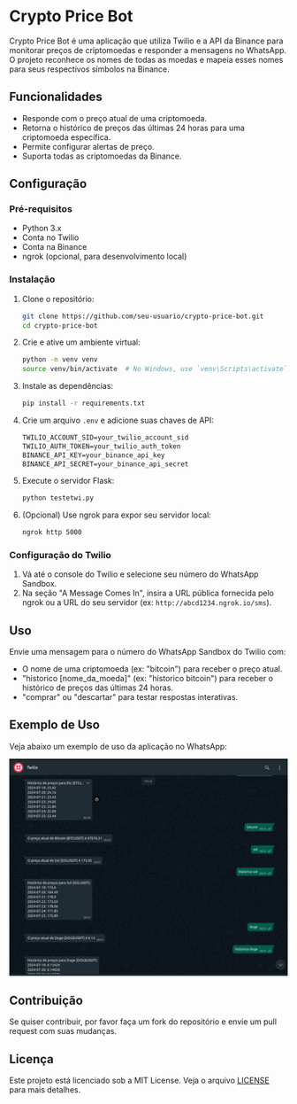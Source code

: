# Crypto Price Bot

Crypto Price Bot é uma aplicação que utiliza Twilio e a API da Binance para monitorar preços de criptomoedas e responder a mensagens no WhatsApp. O projeto reconhece os nomes de todas as moedas e mapeia esses nomes para seus respectivos símbolos na Binance.

## Funcionalidades

- Responde com o preço atual de uma criptomoeda.
- Retorna o histórico de preços das últimas 24 horas para uma criptomoeda específica.
- Permite configurar alertas de preço.
- Suporta todas as criptomoedas da Binance.

## Configuração

### Pré-requisitos

- Python 3.x
- Conta no Twilio
- Conta na Binance
- ngrok (opcional, para desenvolvimento local)

### Instalação

1. Clone o repositório:

   ```sh
   git clone https://github.com/seu-usuario/crypto-price-bot.git
   cd crypto-price-bot
   ```

2. Crie e ative um ambiente virtual:

   ```sh
   python -m venv venv
   source venv/bin/activate  # No Windows, use `venv\Scripts\activate`
   ```

3. Instale as dependências:

   ```sh
   pip install -r requirements.txt
   ```

4. Crie um arquivo `.env` e adicione suas chaves de API:

   ```env
   TWILIO_ACCOUNT_SID=your_twilio_account_sid
   TWILIO_AUTH_TOKEN=your_twilio_auth_token
   BINANCE_API_KEY=your_binance_api_key
   BINANCE_API_SECRET=your_binance_api_secret
   ```

5. Execute o servidor Flask:

   ```sh
   python testetwi.py
   ```

6. (Opcional) Use ngrok para expor seu servidor local:

   ```sh
   ngrok http 5000
   ```

### Configuração do Twilio

1. Vá até o console do Twilio e selecione seu número do WhatsApp Sandbox.
2. Na seção "A Message Comes In", insira a URL pública fornecida pelo ngrok ou a URL do seu servidor (ex: `http://abcd1234.ngrok.io/sms`).

## Uso

Envie uma mensagem para o número do WhatsApp Sandbox do Twilio com:

- O nome de uma criptomoeda (ex: "bitcoin") para receber o preço atual.
- "historico [nome_da_moeda]" (ex: "historico bitcoin") para receber o histórico de preços das últimas 24 horas.
- "comprar" ou "descartar" para testar respostas interativas.

## Exemplo de Uso

Veja abaixo um exemplo de uso da aplicação no WhatsApp:

![Exemplo de Uso](images/foto.png)

## Contribuição

Se quiser contribuir, por favor faça um fork do repositório e envie um pull request com suas mudanças.

## Licença

Este projeto está licenciado sob a MIT License. Veja o arquivo [LICENSE](LICENSE) para mais detalhes.

